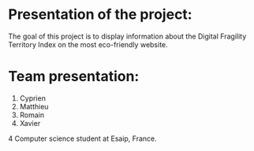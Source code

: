 # Presentation of the project:
The goal of this project is to display information about the Digital Fragility Territory Index on the most eco-friendly website. 

# Team presentation:
1. Cyprien
2. Matthieu
3. Romain
4. Xavier

4 Computer science student at Esaip, France. 

